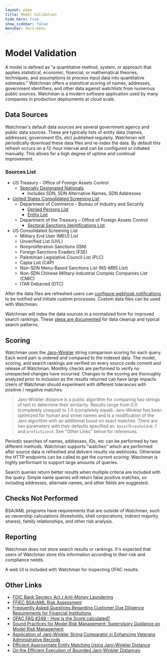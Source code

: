 ```yaml
---
layout: page
title: Model Validation
hide_hero: true
show_sidebar: false
menubar: docs-menu
---
```


# Model Validation

A model is defined as "a quantitative method, system, or approach that applies statistical, economic, financial, or mathematical theories, techniques, and assumptions to process input data into quantitative estimates." Watchman offers a statistical scoring of names, addresses, government identifiers, and other data against watchlists from numerous public sources. Watchman is a modern software application used by many companies in production deployments at cloud scale.

## Data Sources

Watchman's default data sources are several government agency and public data sources. These are typically lists of entity data (names, addresses, government IDs, etc) published regularly. Watchman will periodically download these data files and re-index the data. By default this refresh occurs on a 12-hour interval and can be configured or initiated manually. This allows for a high degree of uptime and continual improvement.

### Sources List

- US Treasury - Office of Foreign Assets Control
  - [Specially Designated Nationals](https://home.treasury.gov/policy-issues/financial-sanctions/specially-designated-nationals-and-blocked-persons-list-sdn-human-readable-lists)
    - Includes SDN, SDN Alternative Names, SDN Addresses
- [United States Consolidated Screening List](https://www.export.gov/article2?id=Consolidated-Screening-List)
   - Department of Commerce – Bureau of Industry and Security
      - [Denied Persons List](http://www.bis.doc.gov/dpl/default.shtm)
      - [Entity List](http://www.bis.doc.gov/entities/default.htm)
   - Department of the Treasury – Office of Foreign Assets Control
      - [Sectoral Sanctions Identifications List](http://www.treasury.gov/resource-center/sanctions/SDN-List/Pages/ssi_list.aspx)
- US Consolidated Screening List
  - Military End User (MEU) List
  - Unverified List (UVL)
  - Nonproliferation Sanctions (ISN)
  - Foreign Sanctions Evaders (FSE)
  - Palestinian Legislative Council List (PLC)
  - Capta List (CAP)
  - Non-SDN Menu-Based Sanctions List (NS-MBS List)
  - Non-SDN Chinese Military-Industrial Complex Companies List (CMIC)
  - ITAR Debarred (DTC)

After the data files are refreshed users can [configure webhook notifications](https://moov-io.github.io/watchman/webhook-notifications/) to be notified and initiate custom processes. Custom data files can be used with Watchman.

Watchman will index the data sources in a normalized form for improved search rankings. These [steps are documented](https://moov-io.github.io/watchman/pipeline/#pipeline-steps) for data cleanup and typical search patterns.

## Scoring

Watchman uses the [Jaro–Winkler](https://en.wikipedia.org/wiki/Jaro%E2%80%93Winkler_distance) string comparison scoring for each query. Each word part is ordered and compared to the indexed data. The model, scoring, and search rankings are verified on every source code commit and release of Watchman. Monthly checks are performed to verify no unexpected changes have occurred. Changes to the scoring are thoroughly analyzed prior to inclusion as the results returned can have large impacts. Users of Watchman should experiment with different tolerances with positive / negative matches.

> Jaro-Winkler distance is a public algorithm for comparing two strings of text to determine their similarity. Results range from 0.0 (completely unequal) to 1.0 (completely equal). Jaro-Winkler has been optimized for human and street names and is a modification of the Jaro algorithm with an additional boost on exact matches.
> There are two parameters with their defaults specified as: `boostThreshold=0.7` and `prefixSize=4`. See "Other Links" below for references.

Periodic searches of names, addresses, IDs, etc can be performed by two different methods. Watchman supports "watches" which are performed after source data is refreshed and delivers results via webhooks. Otherwise the HTTP endpoints can be called to get the current scoring. Watchman is highly performant to support large amounts of queries.

Search queries return better results when multiple criteria are included with the query. Simple name queries will return false positive matches, so including addresses, alternate names, and other fields are suggested.

## Checks Not Performed

BSA/AML programs have requirements that are outside of Watchman, such as ownership calculations (thresholds, shell corporations, indirect majority shares), family relationships, and other risk analysis.

## Reporting

Watchman does not store search results or rankings. It's expected that users of Watchman store this information according to their risk and compliance needs.

A web UI is included with Watchman for inspecting OFAC results.

## Other Links

- [FDIC Bank Secrecy Act / Anti-Money Laundering](https://www.fdic.gov/resources/bankers/bank-secrecy-act/)
- [FFIEC BSA/AML Risk Assessment](https://bsaaml.ffiec.gov/manual/BSAAMLRiskAssessment/01)
- [Frequently Asked Questions Regarding Customer Due Diligence Requirements for Financial Institutions](https://www.fincen.gov/sites/default/files/2018-04/FinCEN_Guidance_CDD_FAQ_FINAL_508_2.pdf)
- [OFAC FAQ #249 - How is the Score calculated?](https://home.treasury.gov/policy-issues/financial-sanctions/faqs/topic/1636)
- [Sound Practices for Model Risk Management: Supervisory Guidance on Model Risk Management](https://www.occ.gov/news-issuances/bulletins/2011/bulletin-2011-12.html)
- [Application of Jaro-Winkler String Comparator in Enhancing Veterans Administrative Records](https://nces.ed.gov/FCSM/pdf/H_4HyoParkFCSM2018final.pdf)
- [Efficient Approximate Entity Matching Using Jaro-Winkler Distance](https://jqin.gitee.io/files/wise2017-wang.pdf)
- [On the Efficient Execution of Bounded Jaro-Winkler Distances](http://www.semantic-web-journal.net/system/files/swj1128.pdf)
